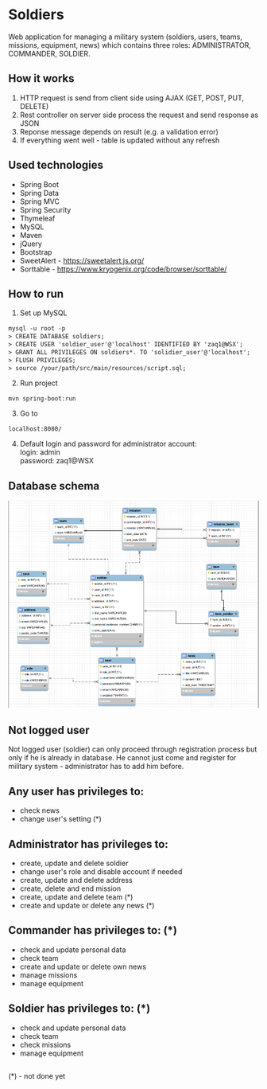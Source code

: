 # Soldiers
Web application for managing a military system (soldiers, users, teams, missions, equipment, news) which contains three roles: ADMINISTRATOR, COMMANDER, SOLDIER.
## How it works
1) HTTP request is send from client side using AJAX (GET, POST, PUT, DELETE)
2) Rest controller on server side process the request and send response as JSON
3) Reponse message depends on result (e.g. a validation error)
4) If everything went well - table is updated without any refresh
## Used technologies
- Spring Boot
- Spring Data
- Spring MVC
- Spring Security
- Thymeleaf
- MySQL
- Maven
- jQuery
- Bootstrap
- SweetAlert - https://sweetalert.js.org/
- Sorttable - https://www.kryogenix.org/code/browser/sorttable/
## How to run
1) Set up MySQL
```
mysql -u root -p 
> CREATE DATABASE soldiers;
> CREATE USER 'soldier_user'@'localhost' IDENTIFIED BY 'zaq1@WSX';
> GRANT ALL PRIVILEGES ON soldiers*. TO 'solidier_user'@'localhost';
> FLUSH PRIVILEGES;
> source /your/path/src/main/resources/script.sql;
```
2) Run project
```
mvn spring-boot:run
```
3) Go to 
```
localhost:8080/
```
4) Default login and password for administrator account:\
login: admin\
password: zaq1@WSX
## Database schema
![ERD](src/main/resources/erd.png?raw=true "ERD")
## Not logged user
Not logged user (soldier) can only proceed through registration process but only if he is already in database. He cannot just come and register for military system - administrator has to add him before.
## Any user has privileges to:
- check news
- change user's setting (*)
## Administrator has privileges to:
- create, update and delete soldier
- change user's role and disable account if needed
- create, update and delete address
- create, delete and end mission
- create, update and delete team (*)
- create and update or delete any news (*)
## Commander has privileges to: (*)
- check and update personal data
- check team
- create and update or delete own news
- manage missions
- manage equipment
## Soldier has privileges to: (*)
- check and update personal data
- check team
- check missions
- manage equipment
##
(*) - not done yet
